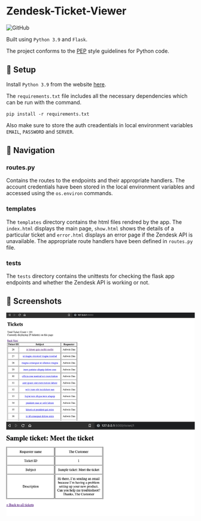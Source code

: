 # Zendesk-Ticket-Viewer

![GitHub](https://img.shields.io/badge/Language-Python-blue.svg)

Built using `Python 3.9` and `Flask`.

The project conforms to the [PEP](https://www.python.org/dev/peps/pep-0008/) style guidelines for Python code.

## :rocket: Setup
Install `Python 3.9` from the website [here](https://www.python.org/downloads/).

The `requirements.txt` file includes all the necessary dependencies which can be run with the command.
```
pip install -r requirements.txt
```
Also make sure to store the auth creadentials in local environment variables `EMAIL`, `PASSWORD` and `SERVER`.
## :compass: Navigation

### routes.py
Contains the routes to the endpoints and their appropriate handlers. The account credentials have been stored in the local environment variables and accessed using the `os.environ` commands.

### templates
The `templates` directory contains the html files rendred by the app. The `index.html` displays the main page, `show.html` shows the details of a particular ticket and `error.html` displays an error page if the Zendesk API is unavailable. The appropriate route handlers have been defined in `routes.py` file.

### tests
The `tests` directory contains the unittests for checking the flask app endpoints and whether the Zendesk API is working or not.

## :mag_right: Screenshots
![alt text](https://github.com/ashwindasr/Zendesk-Ticket-Viewer/blob/master/assets/images/2.png)
![alt text](https://github.com/ashwindasr/Zendesk-Ticket-Viewer/blob/master/assets/images/1.png)

